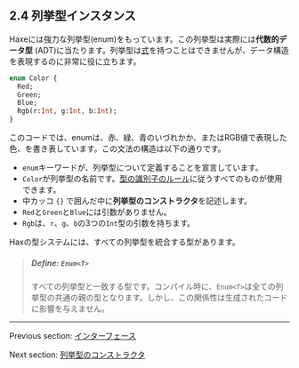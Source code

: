 ## 2.4 列挙型インスタンス

Haxeには強力な列挙型(enum)をもっています。この列挙型は実際には**代数的データ型** (ADT)に当たります。列挙型は[式](expression.md)を持つことはできませんが、データ構造を表現するのに非常に役に立ちます。

```haxe
enum Color {
  Red;
  Green;
  Blue;
  Rgb(r:Int, g:Int, b:Int);
}
```

このコードでは、enumは、赤、緑、青のいづれかか、またはRGB値で表現した色、を書き表しています。この文法の構造は以下の通りです。

* `enum`キーワードが、列挙型について定義することを宣言しています。
* `Color`が列挙型の名前です。[型の識別子のルール](dictionary.md#define-identifier)に従うすべてのものが使用できます。
* 中カッコ `{}` で囲んだ中に**列挙型のコンストラクタ**を記述します。
* `Red`と`Green`と`Blue`には引数がありません。
* `Rgb`は、`r`、`g`、`b`の3つの`Int`型の引数を持ちます。

Haxの型システムには、すべての列挙型を統合する型があります。

> ##### Define: `Enum<T>`
>
> すべての列挙型と一致する型です。コンパイル時に、`Enum<T>`は全ての列挙型の共通の親の型となります。しかし、この関係性は生成されたコードに影響を与えません。

---

Previous section: [インターフェース](types-interfaces.md)

Next section: [列挙型のコンストラクタ](types-enum-constructor.md)